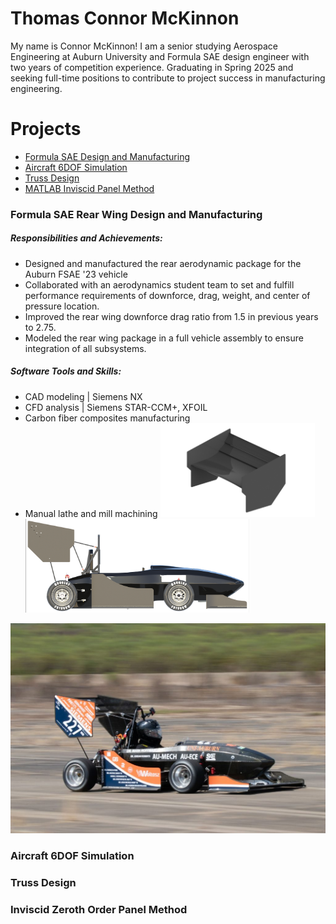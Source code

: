 # Thomas Connor McKinnon

My name is Connor McKinnon! I am a senior studying Aerospace Engineering at Auburn University and Formula SAE design engineer with two years of competition experience. Graduating in Spring 2025 and seeking full-time positions to contribute to project success in manufacturing engineering.

# Projects
- [Formula SAE Design and Manufacturing](#formula-sae-rear-wing-design-and-manufacturing)
- [Aircraft 6DOF Simulation](#aircraft-6dof-simulation)
- [Truss Design](#truss-design)
- [MATLAB Inviscid Panel Method](#inviscid-zeroth-order-panel-method)
### Formula SAE Rear Wing Design and Manufacturing
##### Responsibilities and Achievements:
- Designed and manufactured the rear aerodynamic package for the Auburn FSAE '23 vehicle
- Collaborated with an aerodynamics student team to set and fulfill performance requirements of downforce, drag, weight, and center of pressure location.
- Improved the rear wing downforce drag ratio from 1.5 in previous years to 2.75.
- Modeled the rear wing package in a full vehicle assembly to ensure integration of all subsystems.
##### Software Tools and Skills:
- CAD modeling | Siemens NX
- CFD analysis | Siemens STAR-CCM+, XFOIL
- Carbon fiber composites manufacturing
- Manual lathe and mill machining
<img src="Formula_SAE/final_render.png" height="150"><img src="Formula_SAE/full_car.png" height="150">
<img src="Formula_SAE/full_car_ax.png" width="605">

### Aircraft 6DOF Simulation

### Truss Design

### Inviscid Zeroth Order Panel Method





